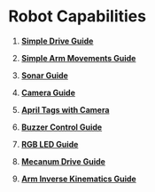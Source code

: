 # Robot Capabilities

1. **[Simple Drive Guide](Simple_Drive_Guide.md)**

1. **[Simple Arm Movements Guide](Simple_Arm_Movements_Guide.md)**
  
1. **[Sonar Guide](Sonar_Guide.md)**

1. **[Camera Guide](Camera_Guide.md)**

1. **[April Tags with Camera](AprilTag_Camera_Guide.md)**

1. **[Buzzer Control Guide](Buzzer_Control_Guide.md)**

1. **[RGB LED Guide](RGB_Control_Guide.md)**

1. **[Mecanum Drive Guide](Mecanum_Drive_Guide.md)**

1. **[Arm Inverse Kinematics Guide](Arm_Inverse_Kinematics_Guide.md)**

